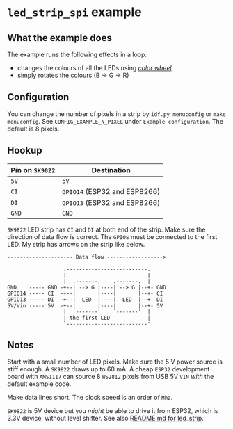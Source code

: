 # `led_strip_spi` example

## What the example does

The example runs the following effects in a loop.

- changes the colours of all the LEDs using [_color wheel_](https://duckduckgo.com/?q=color+wheel).
- simply rotates the colours (B -> G -> R)

## Configuration

You can change the number of pixels in a strip by `idf.py menuconfig` or `make
menuconfig`. See `CONFIG_EXAMPLE_N_PIXEL` under `Example configuration`. The
default is 8 pixels.

## Hookup

| Pin on `SK9822` | Destination                  |
|-----------------|------------------------------|
| `5V`            | `5V`                         |
| `CI`            | `GPIO14` (ESP32 and ESP8266) |
| `DI`            | `GPIO13` (ESP32 and ESP8266) |
| `GND`           | `GND`                        |

`SK9822` LED strip has `CI` and `DI` at both end of the strip. Make sure the
direction of data flow is correct. The `GPIO`s must be connected to the first
LED. My strip has arrows on the strip like below.

```
--------------------- Data flow ------------------>

                  .--------------------------.
                  |                          |
                  |  .-------.    .-------.  |
GND    ----- GND -+--| --> G |----| --> G |--+- GND
GPIO14 ----- CI  -+--|       |----|       |--+- CI
GPIO13 ----- DI  -+--|  LED  |----|  LED  |--+- DI
5V/Vin ----- 5V  -+--|       |----|       |--+- 5V
                  |  `-------'    `-------'  |
                  | the first LED            |
                  `--------------------------'
```

## Notes

Start with a small number of LED pixels. Make sure the 5 V power source is
stiff enough. A `SK9822` draws up to 60 mA.  A cheap `ESP32` development board
with `AMS1117` can source 8 `WS2812` pixels from USB 5V `VIN` _with_ the
default example code.

Make data lines short. The clock speed is an order of `Mhz`.

`SK9822` is 5V device but you _might_ be able to drive it from ESP32, which is
3.3V device, without level shifter. See also [README.md for led_strip](../led_strip/README.md).
